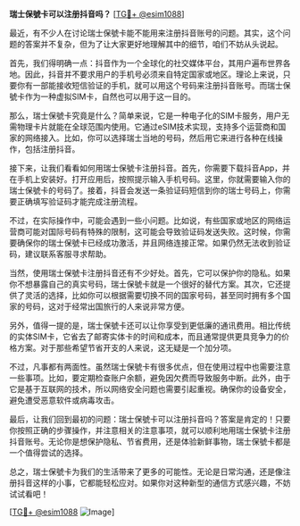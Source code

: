 **瑞士保號卡可以注册抖音吗？** [[TG💪+ @esim1088](https://t.me/s/esim1088)]

最近，有不少人在讨论瑞士保號卡能不能用来注册抖音账号的问题。其实，这个问题的答案并不复杂，但为了让大家更好地理解其中的细节，咱们不妨从头说起。

首先，我们得明确一点：抖音作为一个全球化的社交媒体平台，其用户遍布世界各地。因此，抖音并不要求用户的手机号必须来自特定国家或地区。理论上来说，只要你有一部能接收短信验证的手机，就可以用这个号码来注册抖音账号。而瑞士保號卡作为一种虚拟SIM卡，自然也可以用于这一目的。

那么，瑞士保號卡究竟是什么？简单来说，它是一种电子化的SIM卡服务，用户无需物理卡片就能在全球范围内使用。它通过eSIM技术实现，支持多个运营商和国家的网络接入。比如，你可以选择瑞士当地的号码，然后用它来进行各种在线操作，包括注册抖音。

接下来，让我们看看如何用瑞士保號卡注册抖音。首先，你需要下载抖音App，并在手机上安装好。打开应用后，按照提示输入手机号码。这里，你就需要输入你的瑞士保號卡的号码了。接着，抖音会发送一条验证码短信到你的瑞士号码上，你需要正确填写验证码才能完成注册流程。

不过，在实际操作中，可能会遇到一些小问题。比如说，有些国家或地区的网络运营商可能对国际号码有特殊的限制，这可能会导致验证码发送失败。这时候，你需要确保你的瑞士保號卡已经成功激活，并且网络连接正常。如果仍然无法收到验证码，建议联系客服寻求帮助。

当然，使用瑞士保號卡注册抖音还有不少好处。首先，它可以保护你的隐私。如果你不想暴露自己的真实号码，瑞士保號卡就是一个很好的替代方案。其次，它还提供了灵活的选择，比如你可以根据需要切换不同的国家号码，甚至同时拥有多个国家的号码，这对于经常出国旅行的人来说非常方便。

另外，值得一提的是，瑞士保號卡还可以让你享受到更低廉的通讯费用。相比传统的实体SIM卡，它省去了邮寄实体卡的时间和成本，而且通常提供更具竞争力的价格方案。对于那些希望节省开支的人来说，这无疑是一个加分项。

不过，凡事都有两面性。虽然瑞士保號卡有很多优点，但在使用过程中也需要注意一些事项。比如，要定期检查账户余额，避免因欠费而导致服务中断。此外，由于它是基于互联网的技术，所以网络安全问题也需要引起重视。确保你的设备安全，避免遭受恶意软件或病毒攻击。

最后，让我们回到最初的问题：瑞士保號卡可以注册抖音吗？答案是肯定的！只要你按照正确的步骤操作，并注意相关的注意事项，就可以顺利地用瑞士保號卡注册抖音账号。无论你是想保护隐私、节省费用，还是体验新鲜事物，瑞士保號卡都是一个值得尝试的选择。

总之，瑞士保號卡为我们的生活带来了更多的可能性。无论是日常沟通，还是像注册抖音这样的小事，它都能轻松应对。如果你对这种新型的通信方式感兴趣，不妨试试看吧！

[[TG💪+ @esim1088](https://t.me/s/esim1088) ![Image](https://i.postimg.cc/4NQfJmqS/Snipaste-2025-05-13-00-14-12.png)]